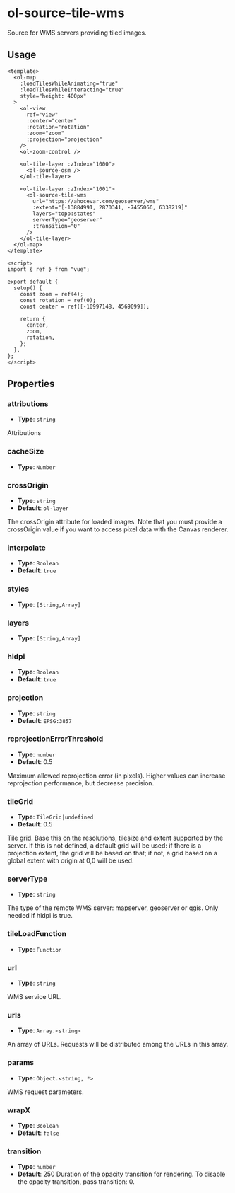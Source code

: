 # ol-source-tile-wms

Source for WMS servers providing tiled images.

<script setup>
import TileWMSDemo from "@demos/TileWMSDemo.vue"
</script>

<ClientOnly>
<TileWMSDemo />
</ClientOnly>

## Usage

```vue
<template>
  <ol-map
    :loadTilesWhileAnimating="true"
    :loadTilesWhileInteracting="true"
    style="height: 400px"
  >
    <ol-view
      ref="view"
      :center="center"
      :rotation="rotation"
      :zoom="zoom"
      :projection="projection"
    />
    <ol-zoom-control />

    <ol-tile-layer :zIndex="1000">
      <ol-source-osm />
    </ol-tile-layer>

    <ol-tile-layer :zIndex="1001">
      <ol-source-tile-wms
        url="https://ahocevar.com/geoserver/wms"
        :extent="[-13884991, 2870341, -7455066, 6338219]"
        layers="topp:states"
        serverType="geoserver"
        :transition="0"
      />
    </ol-tile-layer>
  </ol-map>
</template>

<script>
import { ref } from "vue";

export default {
  setup() {
    const zoom = ref(4);
    const rotation = ref(0);
    const center = ref([-10997148, 4569099]);

    return {
      center,
      zoom,
      rotation,
    };
  },
};
</script>
```

## Properties

### attributions

- **Type**: `string`

Attributions

### cacheSize

- **Type**: `Number`

### crossOrigin

- **Type**: `string`
- **Default**: `ol-layer`

The crossOrigin attribute for loaded images. Note that you must provide a crossOrigin value if you want to access pixel data with the Canvas renderer.

### interpolate

- **Type**: `Boolean`
- **Default**: `true`

### styles

- **Type**: `[String,Array]`

### layers

- **Type**: `[String,Array]`

### hidpi

- **Type**: `Boolean`
- **Default**: `true`

### projection

- **Type**: `string`
- **Default**: `EPSG:3857`

### reprojectionErrorThreshold

- **Type**: `number `
- **Default**: 0.5

Maximum allowed reprojection error (in pixels). Higher values can increase reprojection performance, but decrease precision.

### tileGrid

- **Type**: `TileGrid|undefined`
- **Default**: 0.5

Tile grid. Base this on the resolutions, tilesize and extent supported by the server. If this is not defined, a default grid will be used: if there is a projection extent, the grid will be based on that; if not, a grid based on a global extent with origin at 0,0 will be used.

### serverType

- **Type**: `string`

The type of the remote WMS server: mapserver, geoserver or qgis. Only needed if hidpi is true.

### tileLoadFunction

- **Type**: `Function`

### url

- **Type**: `string`

WMS service URL.

### urls

- **Type**: `Array.<string>`

An array of URLs. Requests will be distributed among the URLs in this array.

### params

- **Type**: `Object.<string, *>`

WMS request parameters.

### wrapX

- **Type**: `Boolean`
- **Default**: `false`

### transition

- **Type**: `number`
- **Default**: 250
  Duration of the opacity transition for rendering. To disable the opacity transition, pass transition: 0.
